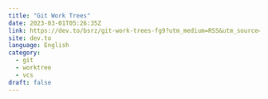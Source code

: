 ```yaml
---
title: "Git Work Trees"
date: 2023-03-01T05:26:35Z
link: https://dev.to/bsrz/git-work-trees-fg9?utm_medium=RSS&utm_source=news.12bit.vn
site: dev.to
language: English
category:
  - git
  - worktree
  - vcs
draft: false
---
```

